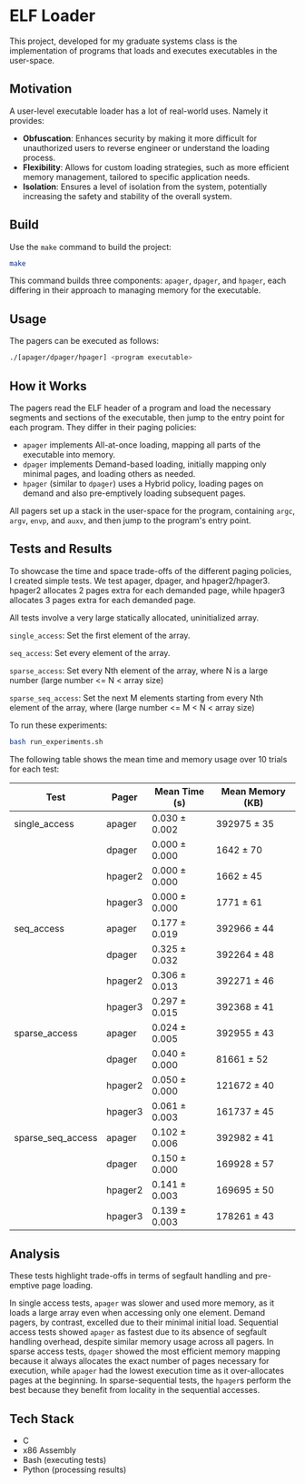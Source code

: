 
# ELF Loader

This project, developed for my graduate systems class is the implementation of programs that loads and executes executables in the user-space.

## Motivation

A user-level executable loader has a lot of real-world uses. Namely it provides:

- **Obfuscation**: Enhances security by making it more difficult for unauthorized users to reverse engineer or understand the loading process.
- **Flexibility**: Allows for custom loading strategies, such as more efficient memory management, tailored to specific application needs.
- **Isolation**: Ensures a level of isolation from the system, potentially increasing the safety and stability of the overall system.


## Build

Use the `make` command to build the project:

```bash
make
```

This command builds three components: `apager`, `dpager`, and `hpager`, each differing in their approach to managing memory for the executable.

## Usage

The pagers can be executed as follows:

```bash
./[apager/dpager/hpager] <program executable>
```

## How it Works

The pagers read the ELF header of a program and load the necessary segments and sections of the executable, then jump to the entry point for each program. They differ in their paging policies:

- `apager` implements All-at-once loading, mapping all parts of the executable into memory.
- `dpager` implements Demand-based loading, initially mapping only minimal pages, and loading others as needed.
- `hpager` (similar to `dpager`) uses a Hybrid policy, loading pages on demand and also pre-emptively loading subsequent pages.

All pagers set up a stack in the user-space for the program, containing `argc`, `argv`, `envp`, and `auxv`, and then jump to the program's entry point.

## Tests and Results

To showcase the time and space trade-offs of the different paging policies, I created simple tests. We test apager, dpager, and hpager2/hpager3. 
hpager2 allocates 2 pages extra for each demanded page, while hpager3 allocates 3 pages extra for each demanded page.

All tests involve a very large statically allocated, uninitialized array.

`single_access`: Set the first element of the array.

`seq_access`: Set every element of the array.

`sparse_access`: Set every Nth element of the array, where N is a large number (large number <= N < array size)

`sparse_seq_access`: Set the next M elements starting from every Nth element of the array, where (large number <= M < N < array size)

To run these experiments:

```bash
bash run_experiments.sh
```


The following table shows the mean time and memory usage over 10 trials for each test:

| Test                | Pager   | Mean Time (s) | Mean Memory (KB) |
|---------------------|---------|---------------|------------------|
| single_access       | apager  | 0.030 ± 0.002 | 392975 ± 35      |
|                     | dpager  | 0.000 ± 0.000 | 1642 ± 70        |
|                     | hpager2 | 0.000 ± 0.000 | 1662 ± 45        |
|                     | hpager3 | 0.000 ± 0.000 | 1771 ± 61        |
| seq_access          | apager  | 0.177 ± 0.019 | 392966 ± 44      |
|                     | dpager  | 0.325 ± 0.032 | 392264 ± 48      |
|                     | hpager2 | 0.306 ± 0.013 | 392271 ± 46      |
|                     | hpager3 | 0.297 ± 0.015 | 392368 ± 41      |
| sparse_access       | apager  | 0.024 ± 0.005 | 392955 ± 43      |
|                     | dpager  | 0.040 ± 0.000 | 81661 ± 52       |
|                     | hpager2 | 0.050 ± 0.000 | 121672 ± 40      |
|                     | hpager3 | 0.061 ± 0.003 | 161737 ± 45      |
| sparse_seq_access   | apager  | 0.102 ± 0.006 | 392982 ± 41      |
|                     | dpager  | 0.150 ± 0.000 | 169928 ± 57      |
|                     | hpager2 | 0.141 ± 0.003 | 169695 ± 50      |
|                     | hpager3 | 0.139 ± 0.003 | 178261 ± 43      |



## Analysis
These tests highlight trade-offs in terms of segfault handling and pre-emptive page loading.

In single access tests, `apager` was slower and used more memory, as it loads a large array even when accessing only one element. Demand pagers, by contrast, excelled due to their minimal initial load. Sequential access tests showed `apager` as fastest due to its absence of segfault handling overhead, despite similar memory usage across all pagers. In sparse access tests, `dpager` showed the most efficient memory mapping because it always allocates the exact number of pages necessary for execution, while `apager` had the lowest execution time as it over-allocates pages at the beginning. In sparse-sequential tests, the `hpager`s perform the best because they benefit from locality in the sequential accesses.


## Tech Stack
- C
- x86 Assembly
- Bash (executing tests)
- Python (processing results)
